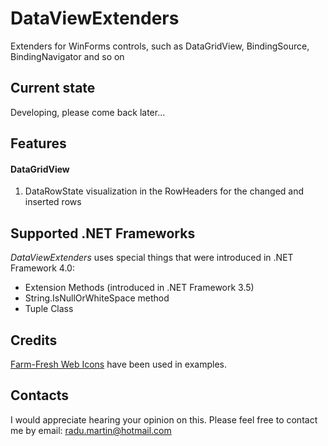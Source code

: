 # DataViewExtenders

Extenders for WinForms controls, such as DataGridView, BindingSource, BindingNavigator and so on

## Current state

Developing, please come back later...

## Features

#### DataGridView

1. DataRowState visualization in the RowHeaders for the changed and inserted rows

## Supported .NET Frameworks

_DataViewExtenders_ uses special things that were introduced in .NET Framework 4.0: 
- Extension Methods (introduced in .NET Framework 3.5)
- String.IsNullOrWhiteSpace method
- Tuple Class

## Credits

[Farm-Fresh Web Icons](http://www.fatcow.com/free-icons) have been used in examples.

## Contacts

I would appreciate hearing your opinion on this. Please feel free to contact me by email: [radu.martin@hotmail.com](mailto://radu.martin@hotmail.com)
